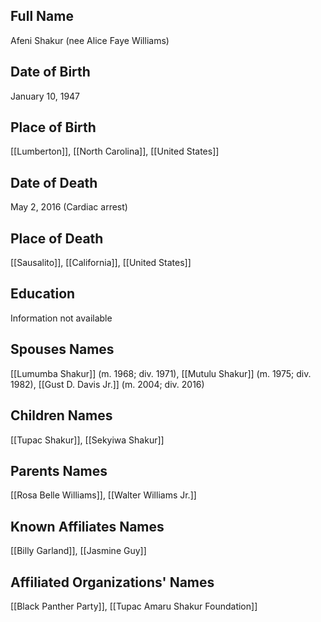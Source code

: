 ## Full Name
Afeni Shakur (nee Alice Faye Williams)

## Date of Birth
January 10, 1947

## Place of Birth
[[Lumberton]], [[North Carolina]], [[United States]]

## Date of Death
May 2, 2016 (Cardiac arrest)

## Place of Death
[[Sausalito]], [[California]], [[United States]]

## Education
Information not available

## Spouses Names
[[Lumumba Shakur]] (m. 1968; div. 1971), 
[[Mutulu Shakur]] (m. 1975; div. 1982), 
[[Gust D. Davis Jr.]] (m. 2004; div. 2016)

## Children Names
[[Tupac Shakur]], [[Sekyiwa Shakur]]

## Parents Names
[[Rosa Belle Williams]], [[Walter Williams Jr.]]

## Known Affiliates Names
[[Billy Garland]], [[Jasmine Guy]]

## Affiliated Organizations' Names
[[Black Panther Party]], [[Tupac Amaru Shakur Foundation]]